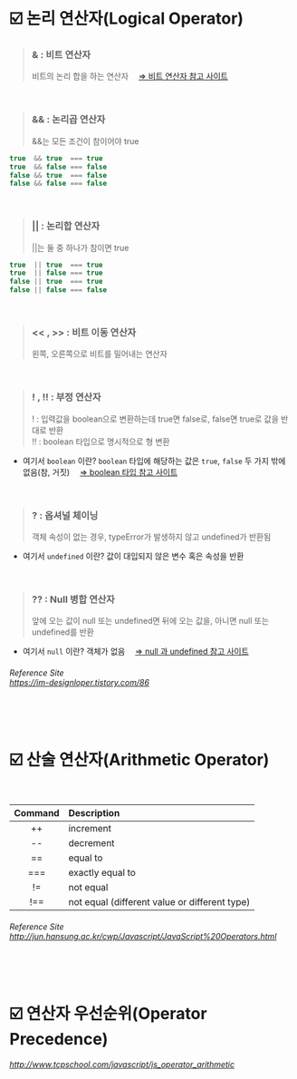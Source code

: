 # :ballot_box_with_check: 논리 연산자(Logical Operator)
> ### & : 비트 연산자
> 비트의 논리 합을 하는 연산자　
[⇒ 비트 연산자 참고 사이트](https://developer.mozilla.org/ko/docs/Web/JavaScript/Reference/Operators/Bitwise_AND)

<br>

> ### && : 논리곱 연산자
> &&는 모든 조건이 참이어야 true
```javascript
true  && true  === true
true  && false === false
false && true  === false
false && false === false
```

<br>

> ### || : 논리합 연산자
> ||는 둘 중 하나가 참이면 true
```javascript
true  || true  === true
true  || false === true
false || true  === true
false || false === false
```

<br>

> ### << , >> : 비트 이동 연산자
> 왼쪽, 오른쪽으로 비트를 밀어내는 연산자

<br>

> ### ! , !! : 부정 연산자
> ! : 입력값을 boolean으로 변환하는데 true면 false로, false면 true로 값을 반대로 반환 <br>
> !! : boolean 타입으로 명시적으로 형 변환
* 여기서 `boolean` 이란? `boolean` 타입에 해당하는 값은 `true`, `false` 두 가지 밖에 없음(참, 거짓)　
[⇒ boolean 타입 참고 사이트](https://helloworldjavascript.net/pages/150-boolean.html)

<br>

> ### ? : 옵셔널 체이닝
> 객체 속성이 없는 경우, typeError가 발생하지 않고 undefined가 반환됨
* 여기서 `undefined` 이란? 값이 대입되지 않은 변수 혹은 속성을 반환

<br>

> ### ?? : Null 병합 연산자
> 앞에 오는 값이 null 또는 undefined면 뒤에 오는 값을, 아니면 null 또는 undefined를 반환
* 여기서 `null` 이란? 객체가 없음　
[⇒ null 과 undefined 참고 사이트](https://helloworldjavascript.net/pages/160-null-undefined.html)

###### Reference Site <br> https://im-designloper.tistory.com/86
<br><br>

# :ballot_box_with_check: 산술 연산자(Arithmetic Operator)
<br>

| Command | Description |
|:---:|:---|
| ++ | increment |
| -- | decrement |
| == | equal to |
| === | exactly equal to |
| != | not equal |
| !== | not equal (different value or different type) |
###### Reference Site <br> http://jun.hansung.ac.kr/cwp/Javascript/JavaScript%20Operators.html 
<br><br>

# :ballot_box_with_check: 연산자 우선순위(Operator Precedence)
###### http://www.tcpschool.com/javascript/js_operator_arithmetic
